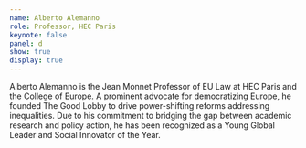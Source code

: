 ```yaml
---
name: Alberto Alemanno
role: Professor, HEC Paris
keynote: false
panel: d
show: true
display: true
---
```


Alberto Alemanno is the Jean Monnet Professor of EU Law at HEC Paris and the College of Europe. A prominent advocate for democratizing Europe, he founded The Good Lobby to drive power-shifting reforms addressing inequalities. Due to his commitment to bridging the gap between academic research and policy action, he has been recognized as a Young Global Leader and Social Innovator of the Year.
